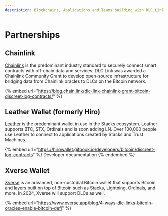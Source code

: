 ```yaml
---
description: Blockchains, Applications and Teams building with DLC.Link
---
```


# Partnerships

## Chainlink

[Chainlink](https://chain.link/) is the predominant industry standard to securely connect smart contracts with off-chain data and services. DLC.Link was awarded a Chainlink Community Grant to develop open-source infrastructure for bridging data from Chainlink oracles to DLCs on the Bitcoin network.

{% embed url="https://blog.chain.link/dlc-link-chainlink-grant-bitcoin-discreet-log-contracts/" %}

## Leather Wallet (formerly Hiro)

[Leather](https://leather.io/) is the predominant wallet in use in the Stacks ecosystem. Leather supports BTC, STX, Ordinals and is soon adding LN. Over 100,000 people use Leather to connect to applications created by Stacks and Trust Machines.

{% embed url="https://hirowallet.gitbook.io/developers/bitcoin/discreet-log-contracts" %}
Developer documentation
{% endembed %}

## Xverse Wallet

[Xverse](http://www.xverse.app/) is an advanced, non-custodial Bitcoin wallet that supports Bitcoin and layers built on top of Bitcoin such as Stacks, Lightning, Ordinals, and more. In 2024, Xverse will support DLCs as well.

{% embed url="https://www.xverse.app/blog/4-ways-dlc-links-bitcoin-oracles-enable-bitcoin-defi" %}
